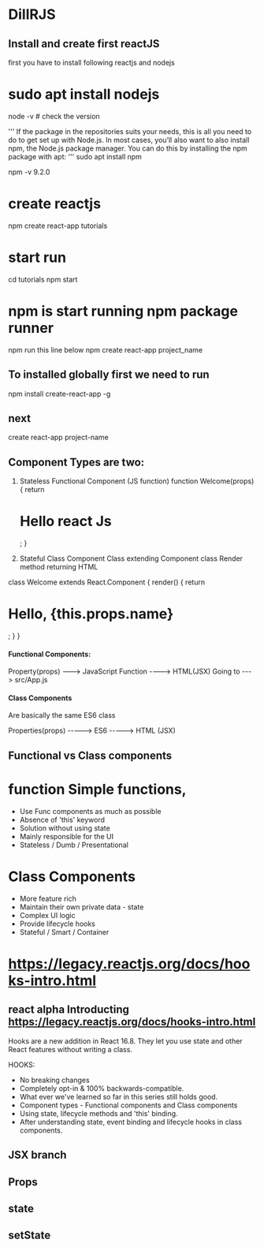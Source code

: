 # DillRJS
## Install and create first reactJS
first you have to install following
reactjs and nodejs
# sudo apt install nodejs

node -v # check the version

'''
If the package in the repositories suits your needs, this is all you need to do to get set up with Node.js. 
In most cases, you’ll also want to also install npm, the Node.js package manager. You can do this by installing 
the npm package with apt:
'''
sudo apt install npm

npm -v
9.2.0

# create reactjs
npm create react-app tutorials

# start run
cd tutorials
npm start

# npm is start running npm package runner
npm run this line below
npm create react-app project_name

## To installed globally first we need to run
npm install create-react-app -g
## next
create react-app project-name

## Component Types are two:
1. Stateless Functional Component (JS function)
function Welcome(props){
    return <h1>Hello react Js</h1>;
}

2. Stateful Class Component
Class extending Component class
Render method returning HTML

class Welcome extends React.Component {
    render() {
        return <h1>Hello, {this.props.name}</h1>;
    }
}

#### Functional Components:
Property(props) ---> JavaScript Function ----> HTML(JSX)
 Going to ---> src/App.js

#### Class Components
Are basically the same ES6 class 

Properties(props) -----> ES6 -----> HTML (JSX)

## Functional vs Class components

# function Simple functions,
 - Use Func components as much as possible
 - Absence of 'this' keyword
 - Solution without using state
 - Mainly responsible for the UI
 - Stateless / Dumb / Presentational

# Class Components
 - More feature rich
 - Maintain their own private data - state
 - Complex UI logic
 - Provide lifecycle hooks
 - Stateful / Smart / Container

# https://legacy.reactjs.org/docs/hooks-intro.html
## react alpha Introducting https://legacy.reactjs.org/docs/hooks-intro.html
Hooks are a new addition in React 16.8. They let you use state and other React features without writing a class.

HOOKS:
- No breaking changes
- Completely opt-in & 100% backwards-compatible.
- What ever we've learned so far in this series still holds good.
- Component types - Functional components and Class components
- Using state, lifecycle methods and 'this' binding.
- After understanding state, event binding and lifecycle hooks in class components.

## JSX branch

## Props

## state

## setState